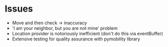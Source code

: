 # Issues

* Move and then check -> inaccuracy
* 'I am your neighbor, but you are not mine' problem
* Location provider is notoriously inefficient (don't do this via eventBuffer)
* Extensive testing for quality assurance with pymobility library